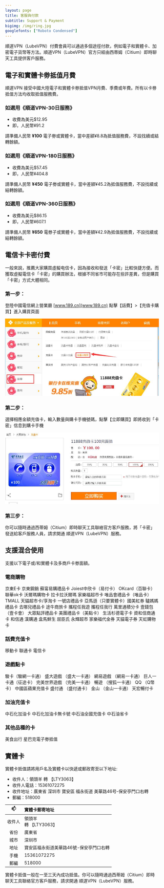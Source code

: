 ```yaml
---
layout: page
title: 客服與付款
subtitle: Support & Payment
bigimg: /img/ring.jpg
googlefonts: ["Roboto Condensed"]
---
```


順道VPN（LubeVPN）付費會員可以通過多個途徑付款，例如電子和實體卡、加密電子貨幣等方法。順道VPN（LubeVPN）官方只經由西蒂姆（Citium）即時聊天工具提供客戶服務。

## 電子和實體卡劵抵值月費

順道VPN 接受中國大陸電子和實體卡劵抵值VPN月費、季費或年費。所有以卡劵抵值方法均收取抵值服務費。

### 如選用《順道VPN-30日服務》

- 收費為美元$12.95
- 即，人民幣¥91.2

請準備人民幣 __¥100__ 電子劵或實體卡，當中差額¥8.8為抵值服務費，不設找續或結轉餘額。

### 如選用《順道VPN-180日服務》

- 收費為美元$57.45
- 即，人民幣¥404.8

請準備人民幣 __¥450__ 電子劵或實體卡，當中差額¥45.2為抵值服務費，不設找續或結轉餘額。

### 如選用《順道VPN-360日服務》

- 收費為美元$86.15
- 即，人民幣¥607.1

請準備人民幣 __¥650__ 電劵子或實體卡，當中差額¥42.9為抵值服務費，不設找續或結轉餘額。

## 電信卡卡密付費

一般來說，推薦大家購買虛擬电信卡，因為接收和發送「卡密」比較快捷方便。而獲取虛擬電信卡「卡密」的購買辦法，根據不同省市可能存在些許差異，但是購買「卡密」方式大體相同。

### 第一步：

登陸中國電信網上營業廳 [www.189.cn](www.189.cn) 點擊【話費】>【充值卡購買】進入購買頁面

![中國電信網上營業廳](/img/dianxin_01.jpg)

### 第二步：

選擇相應金額充值卡，輸入數量與購卡手機號碼，點擊【立即購買】即將收到「卡密」信息到購卡手機

![中國電信網上營業廳](/img/dianxin_02.jpg)

### 第三步：

你可以隨時通過西蒂姆（Citium）即時聊天工具聯絡官方客戶服務，將「卡密」發送給客戶服務人員，請求開通 順道VPN（LubeVPN）服務。


## 支援混合使用
支援以下電子或/和實體卡及多商戶卡劵面額。

### 電商購物
京東E卡 京東鋼銷 蘇甯易購禮品卡 Joiest中欣卡（易付卡） OKcard（百聯卡）聯華ok卡 沃爾瑪購物卡 拉卡拉沃爾瑪 家樂福超市卡 唯品會禮品卡（唯品卡）TMALL 天貓超市卡/享淘卡 一號店禮品卡 亞馬遜（只要實體卡）國美紅券 驢媽媽禮品卡 去哪兒禮品卡 途牛商旅卡 攜程任我遊 攜程任我行 萬里通積分卡 壹錢包（壹卡會） 大眾點評禮品卡 美團禮品卡（美點卡） 生活杉德電子卡 資和信商通卡 和信通 漢購通 盒馬鮮生 屈臣氏 永輝超市 家樂福代金券 天貓電子券 天虹購物卡

### 話費充值卡
移動卡 聯通卡 電信卡

### 遊戲點卡
駿卡（駿網一卡通） 盛大遊戲 （盛大一卡通） 網易遊戲 （網易一卡通） 巨人一卡通（征途卡） 完美世界遊戲 （完美一卡通） 暢遊 （搜狐一卡通） QQ （Q幣卡） 中國區蘋果充值卡 盛付通 （盛付通卡） 金山 （金山一卡通） 天宏暢付卡

### 加油充值卡
中石化加油卡 中石化加油卡無卡號 中石油全國充值卡 中石油省卡

### 其他品種的卡

美食出行 星巴克電子劵抵值

## 實體卡

實體卡抵值請將用戶名及實體卡以快遞或郵政寄至以下地址:

- 收件人：領頭羊 轉 【LTY3063】
- 收件人電話：15361072275
- 收件地址：廣東省 深圳市 寶安區 福永街道 美華路46号-保安亭門口右轉
- 郵編：518000

| :mailbox: | 實體卡郵寄地址 |
|:--:|:--|
| 收件人 | 領頭羊<br>轉 【LTY3063】 |
| 省份 | 廣東省 |
| 城市 | 深圳市 |
| 地址 | 寶安區福永街道美華路46號-保安亭門口右轉 |
| 手機 | 15361072275 |
| 郵編 | 518000 |

實體卡抵值一般在一至三天內成功抵值。你可以隨時通過西蒂姆（Citium）即時聊天工具聯絡官方客戶服務，請求開通 順道VPN（LubeVPN）服務。
